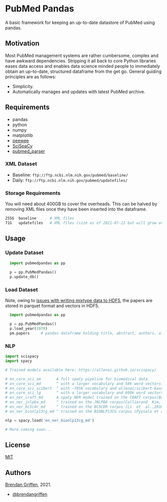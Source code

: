 
# PubMed Pandas

A basic framework for keeping an up-to-date datastore of PubMed using pandas.

## Motivation

Most PubMed management systems are rather cumbersome, complex and have awkward dependencies. Stripping it all back to core Python libraries eases data access and enables data science minded people to immediately obtain an up-to-date, structured dataframe from the get go. General guiding principles are as follows:

- Simplicity.
- Automatically manages and updates with latest PubMed archive.

## Requirements

- pandas
- python
- numpy
- matplotlib
- [peewee](https://github.com/coleifer/peewee)
- [SciSpaCy](https://allenai.github.io/scispacy/)
- [pubmed_parser](https://github.com/titipata/pubmed_parser)

### XML Dataset

- Baseline: `ftp://ftp.ncbi.nlm.nih.gov/pubmed/baseline/`
- Daily: `ftp://ftp.ncbi.nlm.nih.gov/pubmed/updatefiles/`

### Storage Requirements

You will need about 400GB to cover the overheads. This can be halved by removing XML files once they have been inserted into the dataframe.

```bash
255G  baseline      # XML files
71G   updatefiles   # XML files (size as of 2021-07-22 but will grow over the year)
```

## Usage

### Update Dataset

```python
  import pubmedpandas as pp
  
  p = pp.PubMedPandas()
  p.update_db()

```

### Load Dataset

Note, owing to [issues with writing mixtype data to HDF5](https://stackoverflow.com/questions/57078803/overflowerror-while-saving-large-pandas-df-to-hdf), the papers are stored in parquet format and vectors in HDF5.

```python
  import pubmedpandas as pp

  p = pp.PubMedPandas()
  p.load_year(1970)
  pm.papers     # pandas dataframe holding title, abstract, authors, affiliations etc.
```

### NLP

```python
import scispacy
import spacy

# Trained models available here: https://allenai.github.io/scispacy/

# en_core_sci_sm       A full spaCy pipeline for biomedical data.
# en_core_sci_md       ^ with a larger vocabulary and 50k word vectors.
# en_core_sci_scibert  ^ with ~785k vocabulary and allenai/scibert-base as the transformer model.
# en_core_sci_lg       ^ with a larger vocabulary and 600k word vectors.
# en_ner_craft_md      A spaCy NER model trained on the CRAFT corpus(Bada et al., 2011).
# en_ner_jnlpba_md     ^ trained on the JNLPBA corpus(Collierand  Kim,  2004).
# en_ner_bc5cdr_md     ^ trained on the BC5CDR corpus (Li  et  al.,2016).
# en_ner_bionlp13cg_md ^ trained on the BIONLP13CG corpus (Pyysalo et al., 2015).

nlp = spacy.load('en_ner_bionlp13cg_md')

# More coming soon...

```


## License

[MIT](https://choosealicense.com/licenses/mit/)

## Authors

[Brendan Griffen](https://www.brendangriffen.com/), 2021.
-  [@brendangriffen](https://www.twitter.com/bgriffen)
